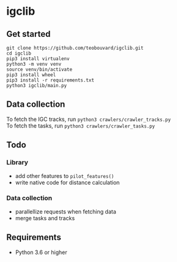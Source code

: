# igclib

## Get started

```{shell}
git clone https://github.com/teobouvard/igclib.git
cd igclib
pip3 install virtualenv
python3 -m venv venv
source venv/bin/activate
pip3 install wheel
pip3 install -r requirements.txt
python3 igclib/main.py
```

## Data collection

To fetch the IGC tracks, run `python3 crawlers/crawler_tracks.py`  
To fetch the tasks, run `python3 crawlers/crawler_tasks.py`

## Todo

### Library

* add other features to ```pilot_features()```
* write native code for distance calculation

### Data collection

* parallellize requests when fetching data
* merge tasks and tracks

## Requirements

* Python 3.6 or higher
